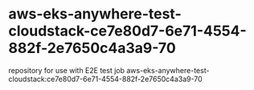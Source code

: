 # aws-eks-anywhere-test-cloudstack-ce7e80d7-6e71-4554-882f-2e7650c4a3a9-70
repository for use with E2E test job aws-eks-anywhere-test-cloudstack:ce7e80d7-6e71-4554-882f-2e7650c4a3a9-70
